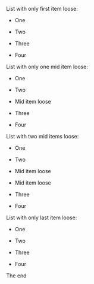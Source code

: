 List with only first item loose:

 * One

 * Two
 * Three
 * Four

List with only one mid item loose:

 * One
 * Two

 * Mid item loose

 * Three
 * Four

List with two mid items loose:

 * One
 * Two

 * Mid item loose

 * Mid item loose

 * Three
 * Four

List with only last item loose:

 * One
 * Two
 * Three

 * Four

The end
